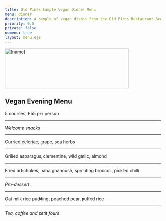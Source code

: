 ```yaml
---
title: Old Pines Sample Vegan Dinner Menu
menu: dinner
description: A sample of vegan dishes from the Old Pines Restaurant Scottish dinner menu.
priority: 0.5
private: false
nomenu: true
layout: menu.ejs
---
```


<article>

<a href="[root]restaurant/"><img src="[root]images/old-pines-logo.png" alt="[name]" width="400" height="129" /></a>

# Vegan Evening Menu

5 courses, £55 per person

---

*Welcome snacks*

---

Curried celeriac, grape, sea herbs

---

Grilled asparagus, clementine, wild garlic, almond

---

Fried artichokes, baba ghanoush, sprouting broccoli, pickled chilli

---

*Pre-dessert*

---

Oat milk rice pudding, poached pear, puffed rice

---

*Tea, coffee and petit fours*

</article>
